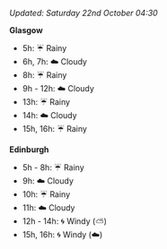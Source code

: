 *Updated: Saturday 22nd October 04:30*

**Glasgow**

* 5h: :umbrella: Rainy
* 6h, 7h: :cloud: Cloudy
* 8h: :umbrella: Rainy
* 9h - 12h: :cloud: Cloudy
* 13h: :umbrella: Rainy
* 14h: :cloud: Cloudy
* 15h, 16h: :umbrella: Rainy

**Edinburgh**

* 5h - 8h: :umbrella: Rainy
* 9h: :cloud: Cloudy
* 10h: :umbrella: Rainy
* 11h: :cloud: Cloudy
* 12h - 14h: :cyclone: Windy (:partly_sunny:)
* 15h, 16h: :cyclone: Windy (:cloud:)

